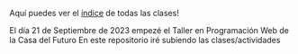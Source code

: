 Aquí puedes ver el [índice](https://francorossids.github.io/Taller_Programacion_Web/) de todas las clases!


El día 21 de Septiembre de 2023 empezé el Taller en Programación Web de la Casa del Futuro
En este repositorio iré subiendo las clases/actividades 
